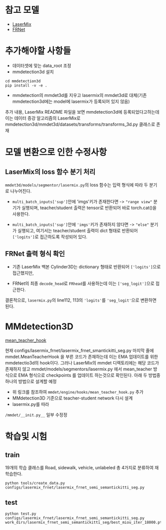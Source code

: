 # 참고 모델
- [LaserMix](https://github.com/ldkong1205/LaserMix)
- [FRNet](https://github.com/Xiangxu-0103/FRNet)


# 추가해야할 사항들 
- 데이터셋에 맞는 data_root 조정
- mmdetection3d 설치
```
cd mmdetection3d
pip install -v -e .
```
- mmdetection의 mmdet3d를 지우고 lasermix의 mmdet3d로 대체(기존 mmdetection3d에는 model에 lasermix가 등록되어 있지 않음)

추가 내용, LaserMix README 파일을 보면 mmdetection3d에 등록되었다고하는데 이는 데이터 증강 알고리즘의 LaserMix로 mmdetection3d/mmdet3d/datasets/transforms/transforms_3d.py 클래스로 존재


# 모델 변환으로 인한 수정사항
## LaserMix의 loss 함수 분기 처리
```mmdet3d/models/segmentor/lasermix.py```의 loss 함수는 입력 형식에 따라 두 분기로 나누어진다.

- ```multi_batch_inputs['sup']```안에 'imgs'키가 존재한다면
 -> ```"range view"``` 분기가 실행되며, teacher/student 출력은 tensor로 반환되어 바로 torch.cat()을 사용한다.

- ```multi_batch_inputs['sup']```안에 ```'imgs'```키가 존재하지 않다면
 -> ```"else"``` 분기가 실행되고, 여기서는 teacher/student 출력이 dict 형태로 반환되어 ```['logits']```로 접근하도록 작성되어 있다.

## FRNet 출력 형식 확인
- 기존 LaserMix 백본 Cylinder3D는 dictionary 형태로 반환되어 ```['logits']```으로 접근했지만,

- FRNet의 최종 ```decode_head```로 ```FRhead```를 사용하는데 이는 ```['seg_logit']```으로 접근한다. 

결론적으로, ```lasermix.py```의 line112, 113의 ```'logits'```를 ```'seg_logit'```으로 변환하면 된다.


# MMdetection3D
[mean_teacher_hook](https://mmdetection.readthedocs.io/en/3.x/_modules/mmdet/engine/hooks/mean_teacher_hook.html)

현재 configs/lasermix_frnet/lasermix_frnet_smantickitti_seg.py 마지막 줄에 mmdet.MeanTeacherHook 을 부른 코드가 존재하는데 이는 EMA 업데이트를 위한 mmdetectio3d의 hook이다.
그러나 LaserMix의 mmdet 디렉토리에는 해당 코드가 존재하지 않고 mmdet/models/segmentors/lasermix.py 에서 mean_teacher 방식으로 EMA 형식으로 checkpoints 를 업데이트 하는것으로 확인된다. 아래 두 방법중 하나의 방법으로 설계할 예정
- 위 링크를 참조하여 ```mmdet/engine/hooks/mean_teacher_hook.py``` 추가 
- MMdetection3D 기준으로 teacher-student network 다시 설계
- lasermix.py를 따라 

```/mmdet/__init.py__``` 일부 수정정



# 학습및 시험
## train

19개의 학습 클래스를 Road, sidewalk, vehicle, unlabeled 총 4가지로 분류하여 재 학습한다.

```
python tools/create_data.py configs/lasermix_frnet/lasermix_frnet_semi_semantickitti_seg.py
```

## test

```
python test.py configs/lasermix_frnet/lasermix_frnet_semi_semantickitti_seg.py work_dirs/lasermix_frnet_semi_semantickitti_seg/best_miou_iter_18000.pth
```

